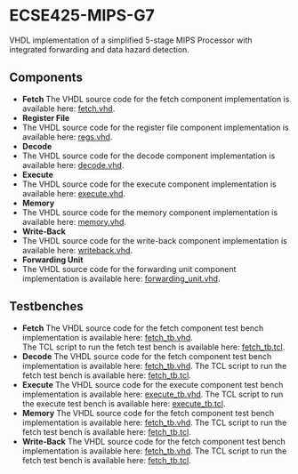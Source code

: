 # ECSE425-MIPS-G7
VHDL implementation of a simplified 5-stage MIPS Processor with integrated forwarding and data hazard detection.

## **Components**

* **Fetch**
The VHDL source code for the fetch component implementation is available here: [fetch.vhd](src/mips/fetch/fetch.vhd).
* **Register File**
* The VHDL source code for the register file component implementation is available here: [regs.vhd](src/mips/regster_file/regs.vhd).
* **Decode**
* The VHDL source code for the decode component implementation is available here: [decode.vhd](src/mips/decode/decode.vhd).
* **Execute**
* The VHDL source code for the execute component implementation is available here: [execute.vhd](src/mips/ex/execute.vhd).
* **Memory**
* The VHDL source code for the memory component implementation is available here: [memory.vhd](src/mips/memory_access/memory.vhd).
* **Write-Back**
* The VHDL source code for the write-back component implementation is available here: [writeback.vhd](src/mips/writeback/writeback.vhd).
* **Forwarding Unit**
* The VHDL source code for the forwarding unit component implementation is available here: [forwarding_unit.vhd](src/mips/forwarding/forwarding_unit.vhd).

## **Testbenches**

* **Fetch**
The VHDL source code for the fetch component test bench implementation is available here: [fetch_tb.vhd](src/mips/fetch/fetch_tb.vhd).  
The TCL script to run the fetch test bench is available here: [fetch_tb.tcl](src/mips/fetch/fetch_tb.tcl).
* **Decode**
The VHDL source code for the fetch component test bench implementation is available here: [fetch_tb.vhd](src/mips/fetch/fetch_tb.vhd).
The TCL script to run the fetch test bench is available here: [fetch_tb.tcl](src/mips/fetch/fetch_tb.tcl).
* **Execute**
The VHDL source code for the execute component test bench implementation is available here: [execute_tb.vhd](src/mips/ex/execute_tb.vhd).
The TCL script to run the execute test bench is available here: [execute_tb.tcl](src/mips/ex/execute_tb.tcl).
* **Memory**
The VHDL source code for the fetch component test bench implementation is available here: [fetch_tb.vhd](src/mips/fetch/fetch_tb.vhd).
The TCL script to run the fetch test bench is available here: [fetch_tb.tcl](src/mips/fetch/fetch_tb.tcl).
* **Write-Back**
The VHDL source code for the fetch component test bench implementation is available here: [fetch_tb.vhd](src/mips/fetch/fetch_tb.vhd).
The TCL script to run the fetch test bench is available here: [fetch_tb.tcl](src/mips/fetch/fetch_tb.tcl).
